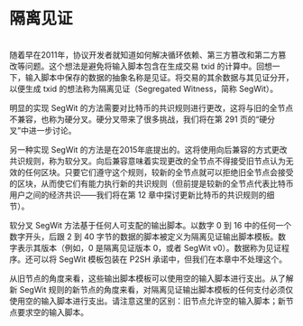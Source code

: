 # 隔离见证

\
随着早在2011年，协议开发者就知道如何解决循环依赖、第三方篡改和第二方篡改等问题。这个想法是避免将输入脚本包含在生成交易 txid 的计算中。回想一下，输入脚本中保存的数据的抽象名称是见证。将交易的其余数据与其见证分开，以便生成 txid 的想法称为隔离见证（Segregated Witness，简称 SegWit）。

明显的实现 SegWit 的方法需要对比特币的共识规则进行更改，这将与旧的全节点不兼容，也称为硬分叉。硬分叉带来了很多挑战，我们将在第 291 页的“硬分叉”中进一步讨论。

另一种实现 SegWit 的方法是在2015年底提出的。这将使用向后兼容的方式更改共识规则，称为软分叉。向后兼容意味着实现更改的全节点不得接受旧节点认为无效的任何区块。只要它们遵守这个规则，较新的全节点就可以拒绝旧全节点会接受的区块，从而使它们有能力执行新的共识规则（但前提是较新的全节点代表比特币用户之间的经济共识——我们将在第 12 章中探讨更新比特币的共识规则的细节）。

软分叉 SegWit 方法基于任何人可支配的输出脚本。以数字 0 到 16 中的任何一个数字开头，后跟 2 到 40 字节的数据的脚本被定义为隔离见证输出脚本模板。数字表示其版本（例如，0 是隔离见证版本 0，或者 SegWit v0）。数据称为见证程序。还可以将 SegWit 模板包装在 P2SH 承诺中，但我们在本章中不处理这个。

从旧节点的角度来看，这些输出脚本模板可以使用空的输入脚本进行支出。从了解新 SegWit 规则的新节点的角度来看，对隔离见证输出脚本模板的任何支付必须仅使用空的输入脚本进行支出。请注意这里的区别：旧节点允许空的输入脚本；新节点要求空的输入脚本。
